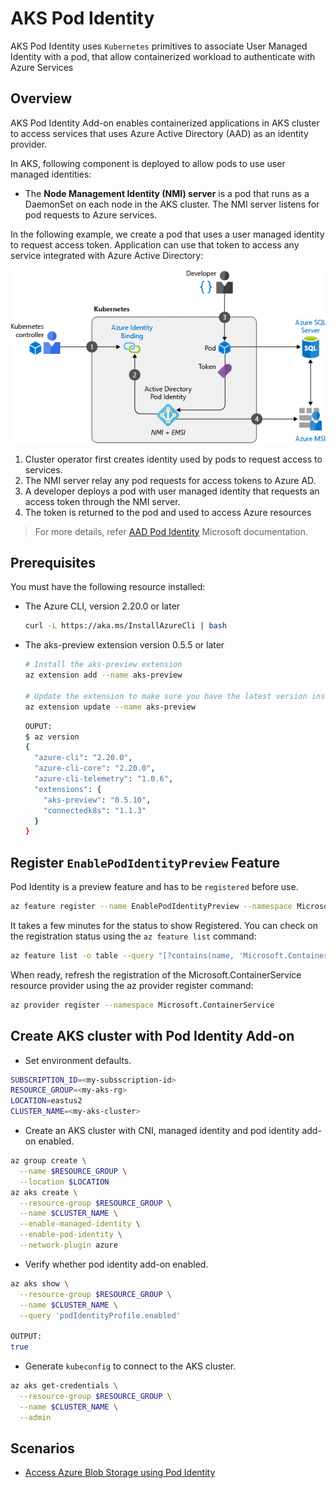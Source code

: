 # AKS Pod Identity

AKS Pod Identity uses `Kubernetes` primitives to associate User Managed Identity with a pod, that allow containerized workload to authenticate with Azure Services

## Overview

AKS Pod Identity Add-on enables containerized applications in AKS cluster to access services that uses Azure Active Directory (AAD) as an identity provider.

In AKS, following component is deployed to allow pods to use user managed identities:

- The **Node Management Identity (NMI) server** is a pod that runs as a DaemonSet on each node in the AKS cluster. The NMI server listens for pod requests to Azure services.

In the following example, we create a pod that uses a user managed identity to request access token. Application can use that token to access any service integrated with Azure Active Directory:

![AKS Pod Identity Flow](docs/img/aks-pod-identity-flow.png)

1. Cluster operator first creates identity used by pods to request access to services.
2. The NMI server relay any pod requests for access tokens to Azure AD.
3. A developer deploys a pod with user managed identity that requests an access token through the NMI server.
4. The token is returned to the pod and used to access Azure resources

> For more details, refer [AAD Pod Identity](https://docs.microsoft.com/en-us/azure/aks/use-azure-ad-pod-identity/) Microsoft documentation.

## Prerequisites

You must have the following resource installed:

- The Azure CLI, version 2.20.0 or later
  ```sh
  curl -L https://aka.ms/InstallAzureCli | bash
  ```

- The aks-preview extension version 0.5.5 or later
  ```sh
  # Install the aks-preview extension
  az extension add --name aks-preview

  # Update the extension to make sure you have the latest version installed
  az extension update --name aks-preview
  ```

  ```sh
  OUPUT:
  $ az version
  {
    "azure-cli": "2.20.0",
    "azure-cli-core": "2.20.0",    
    "azure-cli-telemetry": "1.0.6",
    "extensions": {
      "aks-preview": "0.5.10",     
      "connectedk8s": "1.1.3"      
    }
  }
  ```

## Register `EnablePodIdentityPreview` Feature

Pod Identity is a preview feature and has to be `registered` before use.

```sh
az feature register --name EnablePodIdentityPreview --namespace Microsoft.ContainerService
```

It takes a few minutes for the status to show Registered. You can check on the registration status using the `az feature list` command:

```sh
az feature list -o table --query "[?contains(name, 'Microsoft.ContainerService/EnablePodIdentityPreview')].{Name:name,State:properties.state}"
```

When ready, refresh the registration of the Microsoft.ContainerService resource provider using the az provider register command:

```sh
az provider register --namespace Microsoft.ContainerService
```

## Create AKS cluster with Pod Identity Add-on 

- Set environment defaults.

```sh
SUBSCRIPTION_ID=<my-subsscription-id>
RESOURCE_GROUP=<my-aks-rg>
LOCATION=eastus2
CLUSTER_NAME=<my-aks-cluster>
```

- Create an AKS cluster with CNI, managed identity and pod identity add-on enabled. 

```sh
az group create \
  --name $RESOURCE_GROUP \
  --location $LOCATION
az aks create \
  --resource-group $RESOURCE_GROUP \
  --name $CLUSTER_NAME \
  --enable-managed-identity \
  --enable-pod-identity \
  --network-plugin azure
```

- Verify whether pod identity add-on enabled.

```sh
az aks show \
  --resource-group $RESOURCE_GROUP \
  --name $CLUSTER_NAME \
  --query 'podIdentityProfile.enabled'

OUTPUT:
true
```

- Generate `kubeconfig` to connect to the AKS cluster.

```sh
az aks get-credentials \
  --resource-group $RESOURCE_GROUP \
  --name $CLUSTER_NAME \
  --admin
```
## Scenarios

- [Access Azure Blob Storage using Pod Identity](docs/access-blob-using-pod-identity.md)